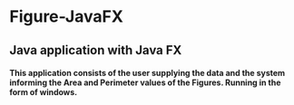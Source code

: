 # Figure-JavaFX
<h2>Java application with Java FX</h2>

<h4>
  This application consists of the user supplying the data and the system informing the Area and Perimeter values of the Figures. Running in the form of windows.
</h4>
